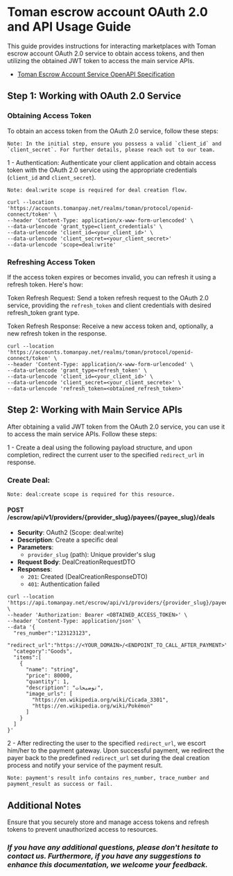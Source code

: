 # Toman escrow account OAuth 2.0 and API Usage Guide

This guide provides instructions for interacting marketplaces with Toman escrow account OAuth 2.0 service to obtain access tokens, and then utilizing the obtained JWT token to access the main service APIs.

* [Toman Escrow Account Service OpenAPI Specification](https://docs.tomanpay.net/swagger/escrow/b2c.html)


## Step 1: Working with OAuth 2.0 Service

### Obtaining Access Token
To obtain an access token from the OAuth 2.0 service, follow these steps:

    Note: In the initial step, ensure you possess a valid `client_id` and `client_secret`. For further details, please reach out to our team.

1 - Authentication: Authenticate your client application and obtain access token with the OAuth 2.0 service using the appropriate credentials (`client_id` and `client_secret`).

    Note: deal:write scope is required for deal creation flow.

```shell
curl --location 'https://accounts.tomanpay.net/realms/toman/protocol/openid-connect/token' \
--header 'Content-Type: application/x-www-form-urlencoded' \
--data-urlencode 'grant_type=client_credentials' \
--data-urlencode 'client_id=<your_client_id>' \
--data-urlencode 'client_secret=<your_client_secret>'
--data-urlencode 'scope=deal:write'
```

### Refreshing Access Token
If the access token expires or becomes invalid, you can refresh it using a refresh token. Here's how:

Token Refresh Request: Send a token refresh request to the OAuth 2.0 service, providing the `refresh_token` and client credentials with desired refresh_token grant type.

Token Refresh Response: Receive a new access token and, optionally, a new refresh token in the response.

```shell
curl --location 'https://accounts.tomanpay.net/realms/toman/protocol/openid-connect/token' \
--header 'Content-Type: application/x-www-form-urlencoded' \
--data-urlencode 'grant_type=refresh_token' \
--data-urlencode 'client_id=<your_client_id>' \
--data-urlencode 'client_secret=<your_client_secrete>' \
--data-urlencode 'refresh_token=<obtained_refresh_token>'
```

## Step 2: Working with Main Service APIs
After obtaining a valid JWT token from the OAuth 2.0 service, you can use it to access the main service APIs. Follow these steps:

1 - Create a deal using the following payload structure, and upon completion, redirect the current user to the specified `redirect_url` in response.

### Create Deal:
    Note: deal:create scope is required for this resource.
#### POST /escrow/api/v1/providers/{provider_slug}/payees/{payee_slug}/deals

- **Security**: OAuth2 (Scope: deal:write)
- **Description**: Create a specific deal
- **Parameters**:
  - `provider_slug` (path): Unique provider's slug
- **Request Body**: DealCreationRequestDTO
- **Responses**:
  - `201`: Created (DealCreationResponseDTO)
  - `401`: Authentication failed


```shell
curl --location 'https://api.tomanpay.net/escrow/api/v1/providers/{provider_slug}/payees/{payee_slug}/deals' \
--header 'Authorization: Bearer <OBTAINED_ACCESS_TOKEN>' \
--header 'Content-Type: application/json' \
--data '{
  "res_number":"123123123",
  "redirect_url":"https://<YOUR_DOMAIN>/<ENDPOINT_TO_CALL_AFTER_PAYMENT>",
  "category":"Goods",
  "items":[
    {
      "name": "string",
      "price": 80000,
      "quantity": 1,
      "description": "توضیحات",
      "image_urls": [
        "https://en.wikipedia.org/wiki/Cicada_3301",
        "https://en.wikipedia.org/wiki/Pokémon"
      ]
    }
  ]
}'
```

2 - After redirecting the user to the specified `redirect_url`, we escort him/her to the payment gateway. Upon successful payment, we redirect the payer back to the predefined `redirect_url`  set during the deal creation process and notify your service of the payment result.

    Note: payment's result info contains res_number, trace_number and payment_result as success or fail.

## Additional Notes

Ensure that you securely store and manage access tokens and refresh tokens to prevent unauthorized access to resources.


### <em>If you have any additional questions, please don't hesitate to contact us. Furthermore, if you have any suggestions to enhance this documentation, we welcome your feedback.</em>
